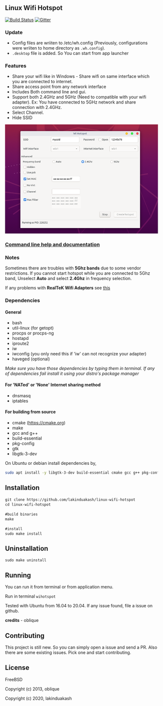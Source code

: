 ## Linux Wifi Hotspot

[![Build Status](https://travis-ci.com/lakinduakash/linux-wifi-hotspot.svg?branch=master)](https://travis-ci.com/lakinduakash/linux-wifi-hotspot)
[![Gitter](https://badges.gitter.im/linux-wihotspot/community.svg)](https://gitter.im/linux-wihotspot/community?utm_source=badge&utm_medium=badge&utm_campaign=pr-badge)

### Update
* Config files are wriiten to /etc/wh.config (Previously, configurations were wriiten to home directory as `.wh.config`).
* `.desktop` file is added. So You can start from app launcher

### Features
 
* Share your wifi like in Windows - Share wifi on same interface which you are connected to internet.
* Share access point from any network interface
* Includes Both command line and gui.
* Support both 2.4GHz and 5GHz (Need to compatible with your wifi adapter). Ex: You have connected to 5GHz network and share connection with 2.4GHz.
* Select Channel.
* Hide SSID

![screenshot](docs/sc2.png)


### [Command line help and documentation](src/scripts/README.md)

### Notes

Sometimes there are troubles with **5Ghz bands** due to some vendor restrictions. If you cannot start hotspot while you are connected to 5Ghz band, Unselect **Auto** and select **2.4Ghz** in frequency selection.

If any problems with **RealTeK Wifi Adapters** see [this](docs/howto/realtek.md)

### Dependencies

#### General
* bash
* util-linux (for getopt)
* procps or procps-ng
* hostapd
* iproute2
* iw
* iwconfig (you only need this if 'iw' can not recognize your adapter)
* haveged (optional)

_Make sure you have those dependencies by typing them in terminal. If any of dependencies fail
install it using your distro's package manager_

#### For 'NATed' or 'None' Internet sharing method
* dnsmasq
* iptables

#### For building from source

* cmake (https://cmake.org)
* make
* gcc and g++
* build-essential
* pkg-config
* gtk
* libgtk-3-dev

On Ubuntu or debian install dependencies by,

```bash
sudo apt install -y libgtk-3-dev build-essential cmake gcc g++ pkg-config make hostapd
```




## Installation

    git clone https://github.com/lakinduakash/linux-wifi-hotspot
    cd linux-wifi-hotspot
    
    #build binaries
    make
    
    #install
    sudo make install
    
    
    
## Uninstallation
    sudo make uninstall
    
## Running
You can run it from terminal or from application menu.

Run in terminal
 `wihotspot`
    
Tested with Ubuntu from 16.04 to 20.04. If any issue found, file a issue on github.

**credits** - oblique


## Contributing

This project is still new. So you can simply open a issue and send a PR. Also there are some existing issues. Pick one and start contributing.


## License
FreeBSD

Copyright (c) 2013, oblique

Copyright (c) 2020, lakinduakash
